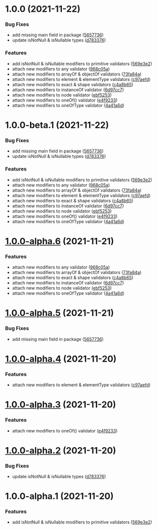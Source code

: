 # 1.0.0 (2021-11-22)


### Bug Fixes

* add missing main field in package ([5657736](https://github.com/ivangabriele/better-prop-types/commit/5657736c40590853612f007910a284ccbd0bad5f))
* update isNotNull & isNullable types ([d783376](https://github.com/ivangabriele/better-prop-types/commit/d783376562926cbc51e2de505c68f40854289298))


### Features

* add isNotNull & isNullable modifiers to primitive validators ([569e3e2](https://github.com/ivangabriele/better-prop-types/commit/569e3e2ef1a0562838f901ccabf3981a96b5c567))
* attach new modifiers to any validator ([968c05a](https://github.com/ivangabriele/better-prop-types/commit/968c05a2b49e8857e94650d2cf177395253e5e70))
* attach new modifiers to arrayOf & objectOf validators ([73fa84a](https://github.com/ivangabriele/better-prop-types/commit/73fa84ae752df3e95ee3367a7d13cc8fe467ee94))
* attach new modifiers to element & elementType validators ([c97aefd](https://github.com/ivangabriele/better-prop-types/commit/c97aefda6a32a8d10e1b5bcb78931cd741a5af0d))
* attach new modifiers to exact & shape validators ([c4a8b65](https://github.com/ivangabriele/better-prop-types/commit/c4a8b654fd14917ec61ea8f86229a858f32b9228))
* attach new modifiers to instanceOf validator ([6d97cc7](https://github.com/ivangabriele/better-prop-types/commit/6d97cc7661cd100314aef4cbde347b51cd947be3))
* attach new modifiers to node validator ([ebf5253](https://github.com/ivangabriele/better-prop-types/commit/ebf5253da787c0e726ef00686ab84e292befcf8f))
* attach new modifiers to oneOf() validator ([e4f9233](https://github.com/ivangabriele/better-prop-types/commit/e4f92339fab2f5b812103c326cb394427f2654c4))
* attach new modifiers to oneOfType validator ([4a41a6d](https://github.com/ivangabriele/better-prop-types/commit/4a41a6d900203d7adef312ed874d025f107cf1c4))

# 1.0.0-beta.1 (2021-11-22)


### Bug Fixes

* add missing main field in package ([5657736](https://github.com/ivangabriele/better-prop-types/commit/5657736c40590853612f007910a284ccbd0bad5f))
* update isNotNull & isNullable types ([d783376](https://github.com/ivangabriele/better-prop-types/commit/d783376562926cbc51e2de505c68f40854289298))


### Features

* add isNotNull & isNullable modifiers to primitive validators ([569e3e2](https://github.com/ivangabriele/better-prop-types/commit/569e3e2ef1a0562838f901ccabf3981a96b5c567))
* attach new modifiers to any validator ([968c05a](https://github.com/ivangabriele/better-prop-types/commit/968c05a2b49e8857e94650d2cf177395253e5e70))
* attach new modifiers to arrayOf & objectOf validators ([73fa84a](https://github.com/ivangabriele/better-prop-types/commit/73fa84ae752df3e95ee3367a7d13cc8fe467ee94))
* attach new modifiers to element & elementType validators ([c97aefd](https://github.com/ivangabriele/better-prop-types/commit/c97aefda6a32a8d10e1b5bcb78931cd741a5af0d))
* attach new modifiers to exact & shape validators ([c4a8b65](https://github.com/ivangabriele/better-prop-types/commit/c4a8b654fd14917ec61ea8f86229a858f32b9228))
* attach new modifiers to instanceOf validator ([6d97cc7](https://github.com/ivangabriele/better-prop-types/commit/6d97cc7661cd100314aef4cbde347b51cd947be3))
* attach new modifiers to node validator ([ebf5253](https://github.com/ivangabriele/better-prop-types/commit/ebf5253da787c0e726ef00686ab84e292befcf8f))
* attach new modifiers to oneOf() validator ([e4f9233](https://github.com/ivangabriele/better-prop-types/commit/e4f92339fab2f5b812103c326cb394427f2654c4))
* attach new modifiers to oneOfType validator ([4a41a6d](https://github.com/ivangabriele/better-prop-types/commit/4a41a6d900203d7adef312ed874d025f107cf1c4))

# [1.0.0-alpha.6](https://github.com/ivangabriele/better-prop-types/compare/v1.0.0-alpha.5...v1.0.0-alpha.6) (2021-11-21)


### Features

* attach new modifiers to any validator ([968c05a](https://github.com/ivangabriele/better-prop-types/commit/968c05a2b49e8857e94650d2cf177395253e5e70))
* attach new modifiers to arrayOf & objectOf validators ([73fa84a](https://github.com/ivangabriele/better-prop-types/commit/73fa84ae752df3e95ee3367a7d13cc8fe467ee94))
* attach new modifiers to exact & shape validators ([c4a8b65](https://github.com/ivangabriele/better-prop-types/commit/c4a8b654fd14917ec61ea8f86229a858f32b9228))
* attach new modifiers to instanceOf validator ([6d97cc7](https://github.com/ivangabriele/better-prop-types/commit/6d97cc7661cd100314aef4cbde347b51cd947be3))
* attach new modifiers to node validator ([ebf5253](https://github.com/ivangabriele/better-prop-types/commit/ebf5253da787c0e726ef00686ab84e292befcf8f))
* attach new modifiers to oneOfType validator ([4a41a6d](https://github.com/ivangabriele/better-prop-types/commit/4a41a6d900203d7adef312ed874d025f107cf1c4))

# [1.0.0-alpha.5](https://github.com/ivangabriele/better-prop-types/compare/v1.0.0-alpha.4...v1.0.0-alpha.5) (2021-11-21)


### Bug Fixes

* add missing main field in package ([5657736](https://github.com/ivangabriele/better-prop-types/commit/5657736c40590853612f007910a284ccbd0bad5f))

# [1.0.0-alpha.4](https://github.com/ivangabriele/better-prop-types/compare/v1.0.0-alpha.3...v1.0.0-alpha.4) (2021-11-20)


### Features

* attach new modifiers to element & elementType validators ([c97aefd](https://github.com/ivangabriele/better-prop-types/commit/c97aefda6a32a8d10e1b5bcb78931cd741a5af0d))

# [1.0.0-alpha.3](https://github.com/ivangabriele/better-prop-types/compare/v1.0.0-alpha.2...v1.0.0-alpha.3) (2021-11-20)


### Features

* attach new modifiers to oneOf() validator ([e4f9233](https://github.com/ivangabriele/better-prop-types/commit/e4f92339fab2f5b812103c326cb394427f2654c4))

# [1.0.0-alpha.2](https://github.com/ivangabriele/better-prop-types/compare/v1.0.0-alpha.1...v1.0.0-alpha.2) (2021-11-20)


### Bug Fixes

* update isNotNull & isNullable types ([d783376](https://github.com/ivangabriele/better-prop-types/commit/d783376562926cbc51e2de505c68f40854289298))

# 1.0.0-alpha.1 (2021-11-20)


### Features

* add isNotNull & isNullable modifiers to primitive validators ([569e3e2](https://github.com/ivangabriele/better-prop-types/commit/569e3e2ef1a0562838f901ccabf3981a96b5c567))
